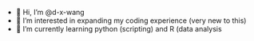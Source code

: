 - 👋 Hi, I’m @d-x-wang
- 👀 I’m interested in expanding my coding experience (very new to this)
- 🌱 I’m currently learning python (scripting) and R (data analysis

<!---
d-x-wang/d-x-wang is a ✨ special ✨ repository because its `README.md` (this file) appears on your GitHub profile.
You can click the Preview link to take a look at your changes.
--->
